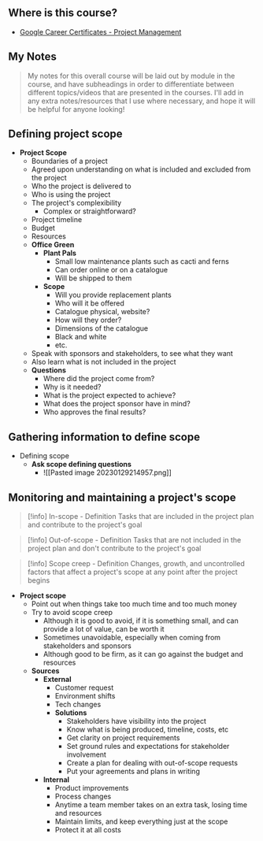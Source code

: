 ## Where is this course?
- [Google Career Certificates - Project Management](https://www.coursera.org/professional-certificates/google-project-management)

## My Notes
> My notes for this overall course will be laid out by module in the course, and have subheadings in order to differentiate between different topics/videos that are presented in the courses. I'll add in any extra notes/resources that I use where necessary, and hope it will be helpful for anyone looking!


## Defining project scope
- **Project Scope**
	- Boundaries of a project
	- Agreed upon understanding on what is included and excluded from the project
	- Who the project is delivered to
	- Who is using the project
	- The project's complexibility
		- Complex or straightforward?
	- Project timeline
	- Budget
	- Resources
	- **Office Green**
		- **Plant Pals**
			- Small low maintenance plants such as cacti and ferns
			- Can order online or on a catalogue
			- Will be shipped to them
		- **Scope**
			- Will you provide replacement plants
			- Who will it be offered
			- Catalogue physical, website?
			- How will they order?
			- Dimensions of the catalogue
			- Black and white
			- etc.
	- Speak with sponsors and stakeholders, to see what they want
	- Also learn what is not included in the project
	- **Questions**
		- Where did the project come from?
		- Why is it needed?
		- What is the project expected to achieve?
		- What does the project sponsor have in mind?
		- Who approves the final results?

## Gathering information to define scope
- Defining scope
	- **Ask scope defining questions**
		- ![[Pasted image 20230129214957.png]]

## Monitoring and maintaining a project's scope
> [!info] In-scope - Definition
> Tasks that are included in the project plan and contribute to the project's goal

> [!info] Out-of-scope - Definition
> Tasks that are not included in the project plan and don't contribute to the project's goal

> [!info] Scope creep - Definition
> Changes, growth, and uncontrolled factors that affect a project's scope at any point after the project begins

- **Project scope**
	- Point out when things take too much time and too much money
	- Try to avoid scope creep
		- Although it is good to avoid, if it is something small, and can provide a lot of value, can be worth it
		- Sometimes unavoidable, especially when coming from stakeholders and sponsors
		- Although good to be firm, as it can go against the budget and resources
	- **Sources**
		- **External**
			- Customer request
			- Environment shifts
			- Tech changes
			- **Solutions**
				- Stakeholders have visibility into the project
				- Know what is being produced, timeline, costs, etc
				- Get clarity on project requirements
				- Set ground rules and expectations for stakeholder involvement
				- Create a plan for dealing with out-of-scope requests
				- Put your agreements and plans in writing
		- **Internal**
			- Product improvements
			- Process changes
			- Anytime a team member takes on an extra task, losing time and resources
			- Maintain limits, and keep everything just at the scope
			- Protect it at all costs
